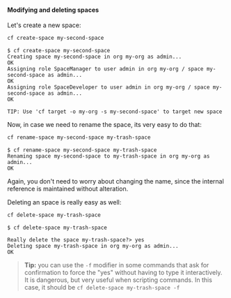 #### Modifying and deleting spaces

Let's create a new space:

```sh
cf create-space my-second-space
```

```
$ cf create-space my-second-space
Creating space my-second-space in org my-org as admin...
OK
Assigning role SpaceManager to user admin in org my-org / space my-second-space as admin...
OK
Assigning role SpaceDeveloper to user admin in org my-org / space my-second-space as admin...
OK

TIP: Use 'cf target -o my-org -s my-second-space' to target new space
```

Now, in case we need to rename the space, its very easy to do that:

```sh
cf rename-space my-second-space my-trash-space
```

```
$ cf rename-space my-second-space my-trash-space
Renaming space my-second-space to my-trash-space in org my-org as admin...
OK
```

Again, you don't need to worry about changing the name, since the internal reference is maintained without alteration.

Deleting an space is really easy as well:

```sh
cf delete-space my-trash-space
```

```
$ cf delete-space my-trash-space

Really delete the space my-trash-space?> yes
Deleting space my-trash-space in org my-org as admin...
OK
```

> **Tip:** you can use the `-f` modifier in some commands that ask for confirmation to force the "yes" without having to type it interactively. It is dangerous, but very useful when scripting commands. In this case, it should be `cf delete-space my-trash-space -f`
>
